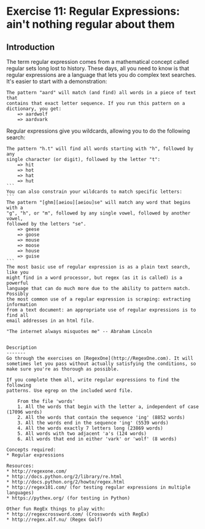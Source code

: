 Exercise 11: Regular Expressions: ain't nothing regular about them
=======

Introduction
-------
The term regular expression comes from a mathematical concept called regular
sets long lost to history. These days, all you need to know is that regular
expressions are a language that lets you do complex text searches. It's easier
to start with a demonstration:
```
The pattern "aard" will match (and find) all words in a piece of text that
contains that exact letter sequence. If you run this pattern on a
dictionary, you get:
    => aardwolf
    => aardvark
```
Regular expressions give you wildcards, allowing you to do the following search:
````
The pattern "h.t" will find all words starting with "h", followed by any
single character (or digit), followed by the letter "t":
    => hit
    => hot
    => hat
    => hut
```
You can also constrain your wildcards to match specific letters:
```
The pattern "[ghm][aeiou][aeiou]se" will match any word that begins with a
"g", "h", or "m", followed by any single vowel, followed by another vowel,
followed by the letters "se".
    => geese
    => goose
    => mouse
    => moose
    => house
    => guise
```
The most basic use of regular expression is as a plain text search, like you
might find in a word processor, but regex (as it is called) is a powerful
language that can do much more due to the ability to pattern match. Possibly
the most common use of a regular expression is scraping: extracting information
from a text document: an appropriate use of regular expressions is to find all
email addresses in an html file.

"The internet always misquotes me" -- Abraham Lincoln


Description
-------
Go through the exercises on [RegexOne](http://RegexOne.com). It will sometimes let you pass without actually satisfying the conditions, so make sure you're as thorough as possible.

If you complete them all, write regular expressions to find the following
patterns. Use egrep on the included word file.

    From the file 'words'
    1. All the words that begin with the letter a, independent of case (17096 words)
    2. All the words that contain the sequence 'ing' (8852 words)
    3. All the words end in the sequence 'ing' (5539 words)
    4. All the words exactly 7 letters long (23869 words)
    5. All words with two adjacent 'a's (124 words)
    6. All words that end in either 'vark' or 'wolf' (8 words)

Concepts required:
* Regular expressions

Resources:
* http://regexone.com/
* http://docs.python.org/2/library/re.html
* http://docs.python.org/2/howto/regex.html
* http://regex101.com/ (for testing regular expressions in multiple languages)
* https://pythex.org/ (for testing in Python)

Other fun RegEx things to play with:
* http://regexcrossword.com/ (Crosswords with RegEx)
* http://regex.alf.nu/ (Regex Golf)

